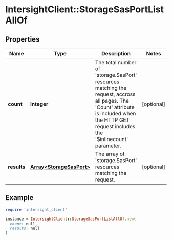# IntersightClient::StorageSasPortListAllOf

## Properties

| Name | Type | Description | Notes |
| ---- | ---- | ----------- | ----- |
| **count** | **Integer** | The total number of &#39;storage.SasPort&#39; resources matching the request, accross all pages. The &#39;Count&#39; attribute is included when the HTTP GET request includes the &#39;$inlinecount&#39; parameter. | [optional] |
| **results** | [**Array&lt;StorageSasPort&gt;**](StorageSasPort.md) | The array of &#39;storage.SasPort&#39; resources matching the request. | [optional] |

## Example

```ruby
require 'intersight_client'

instance = IntersightClient::StorageSasPortListAllOf.new(
  count: null,
  results: null
)
```

